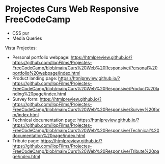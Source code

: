 # Projectes Curs Web Responsive FreeCodeCamp

- CSS pur
- Media Queries

Vista Projectes:

  - Personal portfolio webpage: https://htmlpreview.github.io/?https://github.com/llopFilms/Projectes-FreeCodeCamp/blob/main/Curs%20Web%20Responsive/Personal%20portfolio%20webpage/index.html
  - Product landing page: https://htmlpreview.github.io/?https://github.com/llopFilms/Projectes-FreeCodeCamp/blob/main/Curs%20Web%20Responsive/Product%20landing%20page/index.html
  - Survey form: https://htmlpreview.github.io/?https://github.com/llopFilms/Projectes-FreeCodeCamp/blob/main/Curs%20Web%20Responsive/Survey%20form/index.html
  - Technical documentation page: https://htmlpreview.github.io/?https://github.com/llopFilms/Projectes-FreeCodeCamp/blob/main/Curs%20Web%20Responsive/Technical%20documentation%20page/index.html
  - Tribute page: https://htmlpreview.github.io/?https://github.com/llopFilms/Projectes-FreeCodeCamp/blob/main/Curs%20Web%20Responsive/Tribute%20page/index.html
